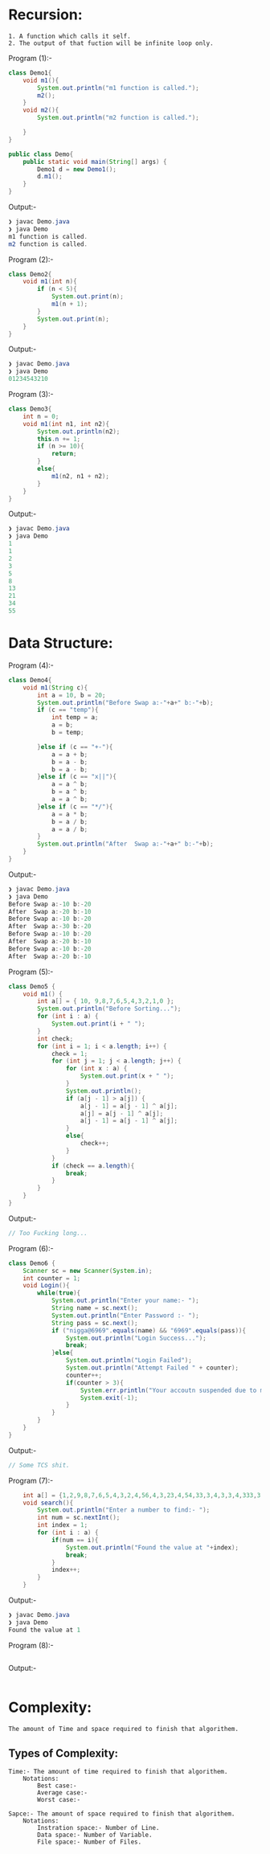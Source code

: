 # Recursion:
    1. A function which calls it self.
    2. The output of that fuction will be infinite loop only.

Program (1):-
```java
class Demo1{
    void m1(){
        System.out.println("m1 function is called.");
        m2();
    }
    void m2(){
        System.out.println("m2 function is called.");

    }
}

public class Demo{
    public static void main(String[] args) {
        Demo1 d = new Demo1();
        d.m1();
    }
}
```
Output:- 
```java
❯ javac Demo.java
❯ java Demo
m1 function is called.
m2 function is called.
```
Program (2):-
```java
class Demo2{
    void m1(int n){
        if (n < 5){
            System.out.print(n);
            m1(n + 1);
        }
        System.out.print(n);
    }
}
```
Output:-
```java
❯ javac Demo.java
❯ java Demo
01234543210
```

Program (3):-
```java
class Demo3{
    int n = 0;
    void m1(int n1, int n2){
        System.out.println(n2);
        this.n += 1;
        if (n >= 10){
            return;
        }
        else{
            m1(n2, n1 + n2);
        }
    }
}
```
Output:-
```java
❯ javac Demo.java
❯ java Demo
1
1
2
3
5
8
13
21
34
55
```

# Data Structure:
Program (4):- 
```java
class Demo4{
    void m1(String c){
        int a = 10, b = 20;
        System.out.println("Before Swap a:-"+a+" b:-"+b);
        if (c == "temp"){
            int temp = a;
            a = b;
            b = temp;

        }else if (c == "+-"){
            a = a + b;
            b = a - b;
            b = a - b;
        }else if (c == "x||"){
            a = a ^ b;
            b = a ^ b;
            a = a ^ b;
        }else if (c == "*/"){
            a = a * b;
            b = a / b;
            a = a / b;
        }
        System.out.println("After  Swap a:-"+a+" b:-"+b);
    }
}
```
Output:-
```java
❯ javac Demo.java
❯ java Demo
Before Swap a:-10 b:-20
After  Swap a:-20 b:-10
Before Swap a:-10 b:-20
After  Swap a:-30 b:-20
Before Swap a:-10 b:-20
After  Swap a:-20 b:-10
Before Swap a:-10 b:-20
After  Swap a:-20 b:-10
```

Program (5):-
```java
class Demo5 {
    void m1() {
        int a[] = { 10, 9,8,7,6,5,4,3,2,1,0 };
        System.out.println("Before Sorting...");
        for (int i : a) {
            System.out.print(i + " ");
        }
        int check;
        for (int i = 1; i < a.length; i++) {
            check = 1;
            for (int j = 1; j < a.length; j++) {
                for (int x : a) {
                    System.out.print(x + " ");
                }
                System.out.println();
                if (a[j - 1] > a[j]) {
                    a[j - 1] = a[j - 1] ^ a[j];
                    a[j] = a[j - 1] ^ a[j];
                    a[j - 1] = a[j - 1] ^ a[j];
                }
                else{
                    check++;
                }
            }
            if (check == a.length){
                break;
            }
        }
    }
}
```
Output:-
```java
// Too Fucking long...
```

Program (6):-
```java
class Demo6 {
    Scanner sc = new Scanner(System.in);
    int counter = 1;
    void Login(){
        while(true){
            System.out.println("Enter your name:- ");
            String name = sc.next();
            System.out.println("Enter Password :- ");
            String pass = sc.next();
            if ("nigga@6969".equals(name) && "6969".equals(pass)){
                System.out.println("Login Success...");
                break;
            }else{
                System.out.println("Login Failed");
                System.out.println("Attempt Failed " + counter);
                counter++;
                if(counter > 3){
                    System.err.println("Your accoutn suspended due to multiple attempt....");
                    System.exit(-1);
                }
            }
        }
    }
}
```
Output:-
```java
// Some TCS shit.
```

Program (7):-
```java
    int a[] = {1,2,9,8,7,6,5,4,3,2,4,56,4,3,23,4,54,33,3,4,3,3,4,333,3,3,3,4,-1,45,6,6,7,7,7,6,6};
    void search(){
        System.out.println("Enter a number to find:- ");
        int num = sc.nextInt();
        int index = 1;
        for (int i : a) {
            if(num == i){
                System.out.println("Found the value at "+index);
                break;
            }
            index++;
        }
    }
```
Output:-
```java
❯ javac Demo.java
❯ java Demo
Found the value at 1
```

Program (8):-
```java

```
Output:-
```java

```

# Complexity:
    The amount of Time and space required to finish that algorithem.
## Types of Complexity:
    Time:- The amount of time required to finish that algorithem.
        Notations:
            Best case:- 
            Average case:-
            Worst case:- 

    Sapce:- The amount of space required to finish that algorithem.
        Notations:
            Instration space:- Number of Line.
            Data space:- Number of Variable.
            File space:- Number of Files.


